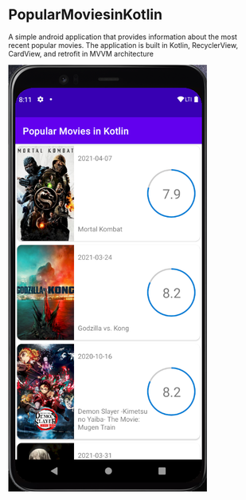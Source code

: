 # PopularMoviesinKotlin
 A simple android application that provides information about the most recent popular movies. The application is built in Kotlin, RecyclerView, CardView, and retrofit in MVVM architecture 
 
 ![](https://github.com/Kerelous-Mouris/PopularMoviesinKotlin/blob/main/screens/Screenshot%20(3).png?raw=true)
